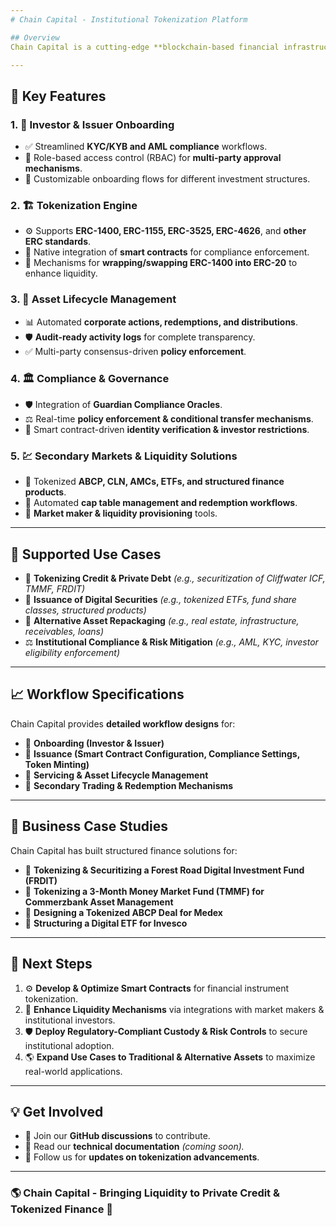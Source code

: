 ```yaml
---
# Chain Capital - Institutional Tokenization Platform

## Overview
Chain Capital is a cutting-edge **blockchain-based financial infrastructure** designed to enable investment professionals to **securitize and tokenize traditional and alternative assets**. By leveraging blockchain technology, Chain Capital facilitates the **creation, issuance, and lifecycle management** of digital financial instruments, including structured products, tokenized credit, and private debt instruments.

---
```


## 📌 Key Features

### 1. 🚀 **Investor & Issuer Onboarding**
- ✅ Streamlined **KYC/KYB and AML compliance** workflows.
- 🔐 Role-based access control (RBAC) for **multi-party approval mechanisms**.
- 🏦 Customizable onboarding flows for different investment structures.

### 2. 🏗 **Tokenization Engine**
- ⚙️ Supports **ERC-1400, ERC-1155, ERC-3525, ERC-4626**, and **other ERC standards**.
- 🔄 Native integration of **smart contracts** for compliance enforcement.
- 🔄 Mechanisms for **wrapping/swapping ERC-1400 into ERC-20** to enhance liquidity.

### 3. 🔄 **Asset Lifecycle Management**
- 📊 Automated **corporate actions, redemptions, and distributions**.
- 🛡 **Audit-ready activity logs** for complete transparency.
- ✅ Multi-party consensus-driven **policy enforcement**.

### 4. 🏛 **Compliance & Governance**
- 🛡 Integration of **Guardian Compliance Oracles**.
- ⚖️ Real-time **policy enforcement & conditional transfer mechanisms**.
- 🔏 Smart contract-driven **identity verification & investor restrictions**.

### 5. 💹 **Secondary Markets & Liquidity Solutions**
- 🔄 Tokenized **ABCP, CLN, AMCs, ETFs, and structured finance products**.
- 🏦 Automated **cap table management and redemption workflows**.
- 🤝 **Market maker & liquidity provisioning** tools.

---

## 🔧 Supported Use Cases
- 🏦 **Tokenizing Credit & Private Debt** *(e.g., securitization of Cliffwater ICF, TMMF, FRDIT)*
- 📜 **Issuance of Digital Securities** *(e.g., tokenized ETFs, fund share classes, structured products)*
- 🏡 **Alternative Asset Repackaging** *(e.g., real estate, infrastructure, receivables, loans)*
- ⚖️ **Institutional Compliance & Risk Mitigation** *(e.g., AML, KYC, investor eligibility enforcement)*

---

## 📈 Workflow Specifications
Chain Capital provides **detailed workflow designs** for:
- 📌 **Onboarding (Investor & Issuer)**
- 📌 **Issuance (Smart Contract Configuration, Compliance Settings, Token Minting)**
- 📌 **Servicing & Asset Lifecycle Management**
- 📌 **Secondary Trading & Redemption Mechanisms**

---

## 📅 Business Case Studies
Chain Capital has built structured finance solutions for:
- 🔹 **Tokenizing & Securitizing a Forest Road Digital Investment Fund (FRDIT)**
- 🔹 **Tokenizing a 3-Month Money Market Fund (TMMF) for Commerzbank Asset Management**
- 🔹 **Designing a Tokenized ABCP Deal for Medex**
- 🔹 **Structuring a Digital ETF for Invesco**

---

## 🚀 Next Steps
1. ⚙️ **Develop & Optimize Smart Contracts** for financial instrument tokenization.
2. 🔄 **Enhance Liquidity Mechanisms** via integrations with market makers & institutional investors.
3. 🛡 **Deploy Regulatory-Compliant Custody & Risk Controls** to secure institutional adoption.
4. 🌎 **Expand Use Cases to Traditional & Alternative Assets** to maximize real-world applications.

---

## 💡 Get Involved
- 💬 Join our **GitHub discussions** to contribute.
- 📖 Read our **technical documentation** *(coming soon).*
- 🔔 Follow us for **updates on tokenization advancements**.

---

### 🌎 Chain Capital - **Bringing Liquidity to Private Credit & Tokenized Finance** 🚀